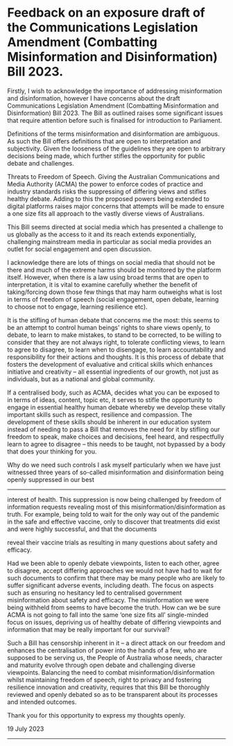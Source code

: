 # Feedback on an exposure draft of the Communications Legislation Amendment (Combatting Misinformation and Disinformation) Bill 2023.

Firstly, I wish to acknowledge the importance of addressing misinformation and
disinformation, however I have concerns about the draft Communications Legislation
Amendment (Combatting Misinformation and Disinformation) Bill 2023. The Bill as outlined
raises some significant issues that require attention before such is finalised for introduction
to Parliament.

Definitions of the terms misinformation and disinformation are ambiguous. As such the Bill
offers definitions that are open to interpretation and subjectivity. Given the looseness of the
guidelines they are open to arbitrary decisions being made, which further stifles the
opportunity for public debate and challenges.

Threats to Freedom of Speech. Giving the Australian Communications and Media Authority
(ACMA) the power to enforce codes of practice and industry standards risks the suppressing
of differing views and stifles healthy debate. Adding to this the proposed powers being
extended to digital platforms raises major concerns that attempts will be made to ensure a
one size fits all approach to the vastly diverse views of Australians.

This Bill seems directed at social media which has presented a challenge to us globally as
the access to it and its reach extends exponentially, challenging mainstream media in
particular as social media provides an outlet for social engagement and open discussion.

I acknowledge there are lots of things on social media that should not be there and much of
the extreme harms should be monitored by the platform itself. However, when there is a law
using broad terms that are open to interpretation, it is vital to examine carefully whether the
benefit of taking/forcing down those few things that may harm outweighs what is lost in terms
of freedom of speech (social engagement, open debate, learning to choose not to engage,
learning resilience etc).

It is the stifling of human debate that concerns me the most: this seems to be an attempt to
control human beings’ rights to share views openly, to debate, to learn to make mistakes, to
stand to be corrected, to be willing to consider that they are not always right, to tolerate
conflicting views, to learn to agree to disagree, to learn when to disengage, to learn
accountability and responsibility for their actions and thoughts. It is this process of debate
that fosters the development of evaluative and critical skills which enhances initiative and
creativity – all essential ingredients of our growth, not just as individuals, but as a national
and global community.

If a centralised body, such as ACMA, decides what you can be exposed to in terms of ideas,
content, topic etc, it serves to stifle the opportunity to engage in essential healthy human
debate whereby we develop these vitally important skills such as respect, resilience and
compassion. The development of these skills should be inherent in our education system
instead of needing to pass a Bill that removes the need for it by stifling our freedom to speak,
make choices and decisions, feel heard, and respectfully learn to agree to disagree – this
needs to be taught, not bypassed by a body that does your thinking for you.

Why do we need such controls I ask myself particularly when we have just witnessed three
years of so-called misinformation and disinformation being openly suppressed in our best


-----

interest of health. This suppression is now being challenged by freedom of information
requests revealing most of this misinformation/disinformation as truth. For example, being
told to wait for the only way out of the pandemic in the safe and effective vaccine, only to
discover that treatments did exist and were highly successful, and that the documents

reveal their vaccine trials as resulting in many questions about safety and efficacy.

Had we been able to openly debate viewpoints, listen to each other, agree to disagree,
accept differing approaches we would not have had to wait for such documents to confirm
that there may be many people who are likely to suffer significant adverse events, including
death. The focus on aspects such as ensuring no hesitancy led to centralised government
misinformation about safety and efficacy. The misinformation we were being withheld from
seems to have become the truth. How can we be sure ACMA is not going to fall into the
same ‘one size fits all’ single-minded focus on issues, depriving us of healthy debate of
differing viewpoints and information that may be really important for our survival?

Such a Bill has censorship inherent in it – a direct attack on our freedom and enhances the
centralisation of power into the hands of a few, who are supposed to be serving us, the
People of Australia whose needs, character and maturity evolve through open debate and
challenging diverse viewpoints. Balancing the need to combat misinformation/disinformation
whilst maintaining freedom of speech, right to privacy and fostering resilience innovation and
creativity, requires that this Bill be thoroughly reviewed and openly debated so as to be
transparent about its processes and intended outcomes.

Thank you for this opportunity to express my thoughts openly.

19 July 2023


-----

